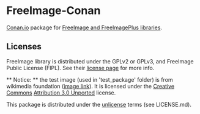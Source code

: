 # FreeImage-Conan

[Conan.io](https://www.conan.io/) package for [FreeImage and FreeImagePlus libraries](http://freeimage.sourceforge.net/).

## Licenses

FreeImage library is distributed under the GPLv2 or GPLv3, and FreeImage Public License (FIPL).
See their [license page](http://freeimage.sourceforge.net/license.html) for more info.

** Notice: ** the test image (used in 'test_package' folder) is from wikimedia foundation
([image link](https://commons.wikimedia.org/wiki/File:Farm-Fresh_open_source.png)).
It is licensed under the
[Creative Commons](https://wikipedia.org/wiki/Creative_Commons)
[Attribution 3.0 Unported](https://creativecommons.org/licenses/by/3.0/deed.en) license.

This package is distributed under the [unlicense](http://unlicense.org/) terms (see LICENSE.md).

